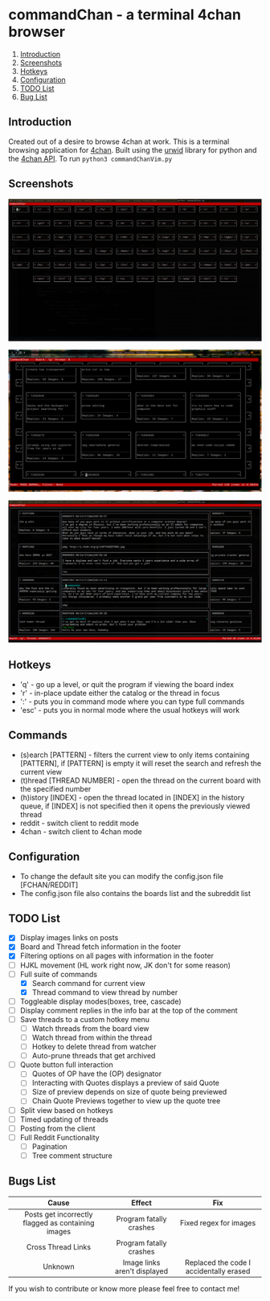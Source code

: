 # commandChan - a terminal 4chan browser

1. [Introduction](#introduction)
2. [Screenshots](#screenshots)
3. [Hotkeys](#hotkeys)
4. [Configuration](#config)
5. [TODO List](#todoList)
6. [Bug List](#bugList)

## Introduction <a name="introduction"></a>

Created out of a desire to browse 4chan at work.
This is a terminal browsing application for [4chan](https://www.4chan.org/).
Built using the [urwid](https://github.com/urwid/urwid/) library for python and the [4chan API](https://github.com/4chan/4chan-API).
To run `python3 commandChanVim.py`

## Screenshots <a name="screenshots"></a>

![Board Index](./screenshots/boardIndex.png?raw=true "Board Index")

![Board View](./screenshots/boardView.png?raw=true "Board View")

![Thread View](./screenshots/threadView.png?raw=true "Thread View")

## Hotkeys <a name="hotkeys"></a>

- 'q'   - go up a level, or quit the program if viewing the board index
- 'r'   - in-place update either the catalog or the thread in focus
- ':'   - puts you in command mode where you can type full commands
- 'esc' - puts you in normal mode where the usual hotkeys will work

## Commands <a name="commands"></a>

- (s)earch [PATTERN] - filters the current view to only items containing [PATTERN], if [PATTERN] is empty it will reset the search and refresh the current view
- (t)hread [THREAD NUMBER] - open the thread on the current board with the specified number
- (h)istory [INDEX] - open the thread located in [INDEX] in the history queue, if [INDEX] is not specified then it opens the previously viewed thread
- reddit - switch client to reddit mode
- 4chan - switch client to 4chan mode

## Configuration <a name="config"></a>

- To change the default site you can modify the config.json file [FCHAN/REDDIT]
- The config.json file also contains the boards list and the subreddit list

## TODO List <a name="todoList"></a>

- [X] Display images links on posts
- [X] Board and Thread fetch information in the footer
- [X] Filtering options on all pages with information in the footer
- [ ] HJKL movement (HL work right now, JK don't for some reason)
- [ ] Full suite of commands
    - [X] Search command for current view
    - [X] Thread command to view thread by number
- [ ] Toggleable display modes(boxes, tree, cascade)
- [ ] Display comment replies in the info bar at the top of the comment
- [ ] Save threads to a custom hotkey menu
    - [ ] Watch threads from the board view
    - [ ] Watch thread from within the thread
    - [ ] Hotkey to delete thread from watcher
    - [ ] Auto-prune threads that get archived
- [ ] Quote button full interaction
    - [ ] Quotes of OP have the (OP) designator
    - [ ] Interacting with Quotes displays a preview of said Quote
    - [ ] Size of preview depends on size of quote being previewed
    - [ ] Chain Quote Previews together to view up the quote tree
- [ ] Split view based on hotkeys
- [ ] Timed updating of threads
- [ ] Posting from the client
- [ ] Full Reddit Functionality
    - [ ] Pagination
    - [ ] Tree comment structure

## Bugs List <a name="bugList"></a>

| Cause                                              | Effect                       | Fix
|:--------------------------------------------------:|:----------------------------:|:--------------------------------:|
| Posts get incorrectly flagged as containing images | Program fatally crashes      |Fixed regex for images|
| Cross Thread Links                                 | Program fatally crashes      |                                  |
| Unknown                                            | Image links aren't displayed | Replaced the code I accidentally erased|


If you wish to contribute or know more please feel free to contact me!
